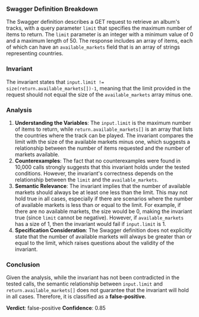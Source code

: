 ### Swagger Definition Breakdown
The Swagger definition describes a GET request to retrieve an album's tracks, with a query parameter `limit` that specifies the maximum number of items to return. The `limit` parameter is an integer with a minimum value of 0 and a maximum length of 50. The response includes an array of items, each of which can have an `available_markets` field that is an array of strings representing countries.

### Invariant
The invariant states that `input.limit != size(return.available_markets[])-1`, meaning that the limit provided in the request should not equal the size of the `available_markets` array minus one. 

### Analysis
1. **Understanding the Variables**: The `input.limit` is the maximum number of items to return, while `return.available_markets[]` is an array that lists the countries where the track can be played. The invariant compares the limit with the size of the available markets minus one, which suggests a relationship between the number of items requested and the number of markets available.
2. **Counterexamples**: The fact that no counterexamples were found in 10,000 calls strongly suggests that this invariant holds under the tested conditions. However, the invariant's correctness depends on the relationship between the `limit` and the `available_markets`. 
3. **Semantic Relevance**: The invariant implies that the number of available markets should always be at least one less than the limit. This may not hold true in all cases, especially if there are scenarios where the number of available markets is less than or equal to the limit. For example, if there are no available markets, the size would be 0, making the invariant true (since `limit` cannot be negative). However, if `available_markets` has a size of 1, then the invariant would fail if `input.limit` is 1.
4. **Specification Consideration**: The Swagger definition does not explicitly state that the number of available markets will always be greater than or equal to the limit, which raises questions about the validity of the invariant. 

### Conclusion
Given the analysis, while the invariant has not been contradicted in the tested calls, the semantic relationship between `input.limit` and `return.available_markets[]` does not guarantee that the invariant will hold in all cases. Therefore, it is classified as a **false-positive**. 

**Verdict**: false-positive
**Confidence**: 0.85
